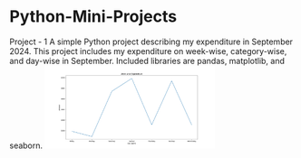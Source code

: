 # Python-Mini-Projects
Project - 1
A simple Python project describing my expenditure in September 2024. This project includes my expenditure on week-wise, category-wise, and day-wise in September. 
Included libraries are pandas, matplotlib, and seaborn.
<img src="images/Project-1/Week_wise_spent.png" width="300" />

